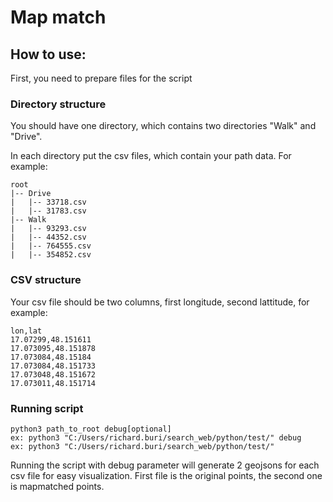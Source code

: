# Map match

## How to use:

First, you need to prepare files for the script

### Directory structure

You should have one directory, which contains two directories "Walk" and "Drive".

In each directory put the csv files, which contain your path data. For example:

```
root
|-- Drive
|   |-- 33718.csv
|   |-- 31783.csv
|-- Walk
|   |-- 93293.csv
|   |-- 44352.csv
|   |-- 764555.csv
|   |-- 354852.csv
```

### CSV structure

Your csv file should be two columns, first longitude, second lattitude, for example:

```
lon,lat
17.07299,48.151611
17.073095,48.151878
17.073084,48.15184
17.073084,48.151733
17.073048,48.151672
17.073011,48.151714
```

### Running script

```
python3 path_to_root debug[optional]
ex: python3 "C:/Users/richard.buri/search_web/python/test/" debug
ex: python3 "C:/Users/richard.buri/search_web/python/test/"
```

Running the script with debug parameter will generate 2 geojsons for each csv file for easy visualization. First file is the original points, the second one is mapmatched points.
